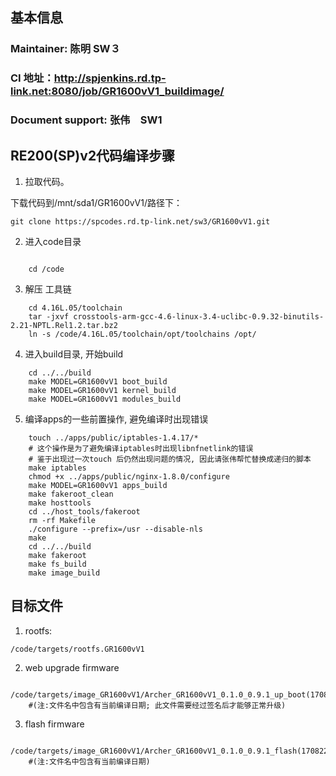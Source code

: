 ## 基本信息

### Maintainer: 陈明 SW３
### CI 地址：http://spjenkins.rd.tp-link.net:8080/job/GR1600vV1_buildimage/
### Document support: 张伟　SW1

## RE200(SP)v2代码编译步骤

1. 拉取代码。

下载代码到/mnt/sda1/GR1600vV1/路径下：

```shell
git clone https://spcodes.rd.tp-link.net/sw3/GR1600vV1.git 
```
2. 进入code目录

```shell

	cd /code
```

3. 解压 工具链

```shell
	cd 4.16L.05/toolchain
	tar -jxvf crosstools-arm-gcc-4.6-linux-3.4-uclibc-0.9.32-binutils-2.21-NPTL.Rel1.2.tar.bz2
	ln -s /code/4.16L.05/toolchain/opt/toolchains /opt/
```
4. 进入build目录, 开始build

```shell
	cd ../../build
	make MODEL=GR1600vV1 boot_build 
	make MODEL=GR1600vV1 kernel_build
	make MODEL=GR1600vV1 modules_build
```

5.	编译apps的一些前置操作, 避免编译时出现错误

```shell
	touch ../apps/public/iptables-1.4.17/*	
    # 这个操作是为了避免编译iptables时出现libnfnetlink的错误
    # 鉴于出现过一次touch 后仍然出现问题的情况, 因此请张伟帮忙替换成递归的脚本
	make iptables
	chmod +x ../apps/public/nginx-1.8.0/configure
	make MODEL=GR1600vV1 apps_build
	make fakeroot_clean 
	make hosttools
	cd ../host_tools/fakeroot
	rm -rf Makefile
	./configure --prefix=/usr --disable-nls
	make 
	cd ../../build
	make fakeroot
	make fs_build
	make image_build
```


## 目标文件

1. rootfs:

```shell
/code/targets/rootfs.GR1600vV1
```

2. web upgrade firmware

```shell
	/code/targets/image_GR1600vV1/Archer_GR1600vV1_0.1.0_0.9.1_up_boot(170822).bin 
    #(注:文件名中包含有当前编译日期; 此文件需要经过签名后才能够正常升级)
```

3. flash firmware

```shell
	/code/targets/image_GR1600vV1/Archer_GR1600vV1_0.1.0_0.9.1_flash(170822).bin 
    #(注:文件名中包含有当前编译日期)

```